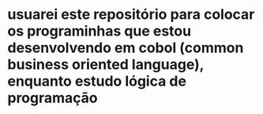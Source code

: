 # usuarei este repositório para colocar os programinhas que estou desenvolvendo em cobol (common business oriented language), enquanto estudo lógica de programação #
